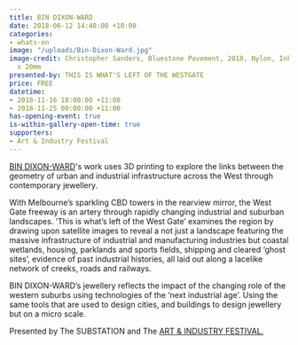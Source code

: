 ```yaml
---
title: BIN DIXON-WARD
date: 2018-06-12 14:40:00 +10:00
categories:
- whats-on
image: "/uploads/Bin-Dixon-Ward.jpg"
image-credit: Christopher Sanders, Bluestone Pavement, 2018, Nylon, Ink 250mm x 250mm
  x 20mm
presented-by: THIS IS WHAT'S LEFT OF THE WESTGATE
price: FREE
datetime:
- 2018-11-16 18:00:00 +11:00
- 2018-11-25 00:00:00 +11:00
has-opening-event: true
is-within-gallery-open-time: true
supporters:
- Art & Industry Festival
---
```


[BIN DIXON-WARD](bin.dixon-ward.com)'s work uses 3D printing to explore the links between the geometry of urban and industrial infrastructure across the West through contemporary jewellery. 

With Melbourne’s sparkling CBD towers in the rearview mirror, the West Gate freeway is an artery through rapidly changing industrial and suburban landscapes. ‘This is what’s left of the West Gate’ examines the region by drawing upon satellite images to reveal a not just a landscape featuring the massive infrastructure of industrial and manufacturing industries but coastal wetlands, housing, parklands and sports fields, shipping and cleared ‘ghost sites’, evidence of past industrial histories, all laid out along a lacelike network of creeks, roads and railways. 

BIN DIXON-WARD’s jewellery reflects the impact of the changing role of the western suburbs using technologies of the ‘next industrial age’. Using the same tools that are used to design cities, and buildings to design jewellery but on a micro scale.

Presented by The SUBSTATION and The [ART & INDUSTRY FESTIVAL.](artandindustryfestival.com.au)

